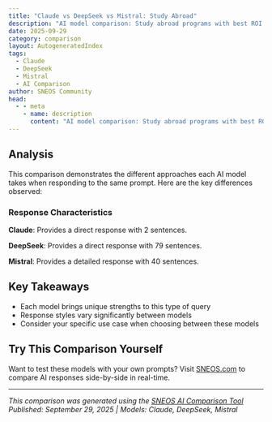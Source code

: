 ```yaml
---
title: "Claude vs DeepSeek vs Mistral: Study Abroad"
description: "AI model comparison: Study abroad programs with best ROI for career advancement..."
date: 2025-09-29
category: comparison
layout: AutogeneratedIndex
tags:
  - Claude
  - DeepSeek
  - Mistral
  - AI Comparison
author: SNEOS Community
head:
  - - meta
    - name: description
      content: "AI model comparison: Study abroad programs with best ROI for career advancement..."
---
```


<ChatComparison
  title="Claude vs DeepSeek vs Mistral: Study Abroad"
  prompt="Study abroad programs with best ROI for career advancement"
  :responses='{
    "Claude": "Invalid API source. Please specify \u0027openai\u0027, \u0027anthropic\u0027, \u0027gemini\u0027, \u0027gemini-grounding\u0027, \u0027deepseek\u0027, \u0027grok\u0027, \u0027grok-live\u0027, or \u0027mistral\u0027.",
    "DeepSeek": "Of course. This is an excellent question, as the \u0022best ROI\u0022 isn\u0027t just about the highest salary; it\u0027s about the career acceleration, network access, and long-term trajectory that a program provides.\n\nHere\u2019s a breakdown of study abroad programs with the best ROI for career advancement, categorized by type and strategy.\n\n### The Core Principle: ROI in Study Abroad\nFor career advancement, ROI means:\n*   **Increased Earning Potential:** A direct salary boost from a prestigious degree.\n*   **Network Quality:** Access to a powerful alumni network and industry connections.\n*   **Career Switching/Pivoting:** The ability to move into a high-growth, high-pay industry (e.g., into Tech, Finance, or Consulting).\n*   **Geographic Mobility:** Gaining the credentials and visa sponsorship opportunities to work in a lucrative market.\n*   **Accelerated Promotion:** Gaining skills and a credential that fast-tracks you to leadership roles.\n\n---\n\n### Category 1: The Elite MBA (The Gold Standard for ROI)\n\nThis is, without a doubt, the most proven path for a direct and massive ROI in career advancement, especially for switching careers or accelerating in business.\n\n**Top Programs (The \u0022M7\u0022 and European Equivalents):**\n*   **USA:** Harvard Business School, Stanford GSB, Wharton (UPenn), Booth (Chicago), Kellogg (Northwestern), Columbia, MIT Sloan.\n*   **Europe:** INSEAD (France/Singapore), London Business School (LBS), HEC Paris, IESE (Spain).\n\n**Why the High ROI?**\n*   **Career Switching:** A top MBA is the primary tool for switching into high-finance (Investment Banking, Private Equity) or top-tier consulting (McKinsey, BCG, Bain).\n*   **Significant Salary Bump:** Graduates often see pre-MBA salaries double or triple. Median salaries at these schools are typically **$150,000 - $175,000\u002B**, with signing bonuses of $30,000\u002B.\n*   **Powerful Network:** The alumni network is your career\u0027s most valuable asset. It provides a lifelong advantage for job opportunities, deals, and advice.\n*   **Brand Credibility:** The brand of the school on your resume opens doors for the rest of your life.\n\n**Considerations:**\n*   **Extremely High Cost:** Tuition and living expenses can easily exceed **$200,000** for a two-year US program.\n*   **Intense Competition:** Requires a stellar undergraduate GPA, high GMAT/GRE scores, and impressive professional work experience (typically 3-5 years).\n\n---\n\n### Category 2: Specialized Master\u0027s Degrees (The Strategic Pivot)\n\nFor those who want to stay technical or make a targeted pivot without the broad (and expensive) scope of an MBA.\n\n**1. Master\u0027s in Data Science, Computer Science \u0026 AI (MS/MTech)**\n*   **Top Programs:** Stanford, MIT, Carnegie Mellon (USA); ETH Zurich (Switzerland); Imperial College London, University of Cambridge (UK); National University of Singapore (NUS).\n*   **ROI Driver:** Entry into the highest-demand field globally. Graduates command top salaries in tech, finance, and every major industry.\n*   **Career Paths:** Machine Learning Engineer, Data Scientist, Quant Researcher, Software Engineer at FAANG.\n\n**2. Master\u0027s in Finance (MFin)**\n*   **Top Programs:** Princeton (USA), Oxford (Sa\u00EFd), Cambridge (Judge), LBS, LSE (UK); HEC Paris.\n*   **ROI Driver:** A direct pipeline into elite finance roles in investment banking, asset management, and fintech, especially in London and New York.\n*   **Career Paths:** Investment Banker, Portfolio Manager, Risk Analyst.\n\n**3. Master\u0027s in Public Policy (MPP) / International Relations**\n*   **Top Programs:** Harvard (Kennedy), Princeton (SPIA), Georgetown, Sciences Po (Paris), LSE (UK).\n*   **ROI Driver:** Not always the highest direct salary, but unparalleled access to influential careers in government, NGOs, international organizations (UN, World Bank), and high-level corporate strategy.\n*   **Career Paths:** Policy Advisor, Diplomat, Strategy Consultant, Non-profit Leader.\n\n---\n\n### Category 3: Short \u0026 Focused Executive Education\n\nFor mid-career professionals who cannot take 1-2 years off work.\n\n*   **Programs:** Advanced Management Programs (AMPs) at Harvard, Wharton, INSEAD, etc. These are typically 4-8 week intensive courses.\n*   **ROI Driver:** Immediate skill upgrades and networking with other senior executives. Often paid for by employers to groom high-potential talent for leadership roles.\n*   **Career Paths:** Accelerated promotion to C-Suite (CEO, CFO, COO).\n\n---\n\n### Category 4: Undergraduate Semester/Year Abroad (The Foundation Builder)\n\nWhile the ROI is less direct, it\u0027s crucial for long-term career capital.\n\n*   **ROI Driver:**\n    *   **Language \u0026 Cultural Skills:** Critical for global business roles.\n    *   **Maturity \u0026 Independence:** Highly valued by employers.\n    *   **Network Building:** Forming connections that can lead to international job opportunities later.\n*   **Maximizing ROI:** Choose a university in a global business hub (e.g., Singapore, London, Hong Kong) and **secure an internship** while you are there. This turns a cultural experience into a career-launching one.\n\n---\n\n### Key Factors to Maximize Your ROI (The Decision Framework)\n\nWhen evaluating any program, ask these questions:\n\n1.  **Placement Statistics:** What are the median salaries? Which companies recruit on campus? What percentage of students have a job offer at graduation? **This is the most important data point.**\n2.  **Alumni Network:** Where are they? How strong and accessible is the network? Use LinkedIn to search for alumni in your target companies/roles.\n3.  **Location:** Is the school in or near a major hub for your target industry? (e.g., Tech in Silicon Valley, Finance in London/NYC, Engineering in Germany).\n4.  **Career Services:** How strong and proactive is the career support? Do they have dedicated coaches for your industry?\n5.  **Visa \u0026 Immigration Policies:** Does the country offer post-study work visas? (e.g., The UK\u0027s Graduate Route Visa, Canada\u0027s PGWP, the US OPT). This is critical for converting your degree into a job in that country.\n\n### Final Verdict \u0026 Recommendations\n\n*   **For the Highest Absolute ROI (if you can get in):** An **Elite MBA (Harvard, Stanford, Wharton, INSEAD)** is the undisputed champion for career acceleration and salary increase in business.\n*   **For the Highest ROI in a Technical Field:** A **Master\u0027s in Computer Science or Data Science from a top-tier school (Stanford, MIT, Carnegie Mellon)** offers a near-guarantee of a high-paying job in a high-growth sector.\n*   **For the Best Strategic Pivot into Finance:** A **Master\u0027s in Finance from Princeton, LBS, or Oxford** is more focused and often more effective than an MBA for this specific goal.\n*   **For Mid-Career Professionals:** An **Executive MBA or Advanced Management Program** from a top school provides the best ROI by fast-tracking you to executive leadership without derailing your current career.\n\n**Actionable Next Step:** Your first stop for research should be the employment reports published on the websites of the schools you are interested in. This data is the single best indicator of the ROI you can expect.",
    "Mistral": "Choosing a study abroad program with the best return on investment (ROI) for career advancement involves considering several factors, including the reputation of the institution, the quality of the program, networking opportunities, and the relevance of the curriculum to your career goals. Here are some programs and destinations known for their strong ROI:\n\n### 1. **Business and Management Programs**\n- **Harvard Business School (USA)**: Known for its MBA program, which offers extensive networking opportunities and a strong alumni network.\n- **INSEAD (France/Singapore)**: Offers a one-year MBA program with a global focus, ideal for international business careers.\n- **London Business School (UK)**: Provides a strong foundation in business and management with a focus on global markets.\n\n### 2. **Engineering and Technology Programs**\n- **Massachusetts Institute of Technology (MIT) (USA)**: Renowned for its engineering and technology programs, with strong industry connections.\n- **ETH Zurich (Switzerland)**: Known for its excellence in engineering and technology, with a strong focus on research and innovation.\n- **University of Cambridge (UK)**: Offers top-tier engineering programs with a strong emphasis on research and practical applications.\n\n### 3. **Computer Science and IT Programs**\n- **Stanford University (USA)**: Known for its computer science program, with strong ties to Silicon Valley.\n- **Carnegie Mellon University (USA)**: Offers a robust computer science curriculum with a focus on innovation and entrepreneurship.\n- **University of Oxford (UK)**: Provides a comprehensive computer science program with a strong research component.\n\n### 4. **Medicine and Health Sciences Programs**\n- **Johns Hopkins University (USA)**: Renowned for its medical school and research opportunities.\n- **University of Melbourne (Australia)**: Offers a strong medical program with a focus on clinical practice and research.\n- **Karolinska Institutet (Sweden)**: Known for its medical research and strong ties to the Nobel Prize in Medicine.\n\n### 5. **Law Programs**\n- **Yale Law School (USA)**: One of the most prestigious law schools globally, known for its strong alumni network and academic rigor.\n- **University of Cambridge (UK)**: Offers a highly regarded law program with a strong focus on international law.\n- **University of Melbourne (Australia)**: Known for its comprehensive law program and strong industry connections.\n\n### 6. **Design and Arts Programs**\n- **Royal College of Art (UK)**: Renowned for its design and arts programs, with a strong focus on innovation and creativity.\n- **Parsons School of Design (USA)**: Offers a comprehensive design program with strong industry connections.\n- **\u00C9cole nationale sup\u00E9rieure des Beaux-Arts (France)**: Known for its excellence in fine arts and design.\n\n### 7. **Social Sciences and Humanities Programs**\n- **University of Oxford (UK)**: Offers strong programs in social sciences and humanities, with a focus on research and critical thinking.\n- **University of Chicago (USA)**: Known for its rigorous social sciences and humanities programs.\n- **University of Toronto (Canada)**: Offers comprehensive programs in social sciences and humanities with a strong research component.\n\n### Factors to Consider:\n1. **Reputation and Ranking**: Look for institutions with a strong global reputation and high rankings in your field of interest.\n2. **Networking Opportunities**: Programs that offer extensive networking opportunities, internships, and industry connections can significantly enhance your career prospects.\n3. **Curriculum Relevance**: Ensure the curriculum aligns with your career goals and provides practical, relevant skills.\n4. **Alumni Network**: A strong alumni network can provide valuable connections and mentorship opportunities.\n5. **Cost and Scholarships**: Consider the cost of the program and the availability of scholarships or financial aid to maximize your ROI.\n\nBy carefully evaluating these factors, you can choose a study abroad program that offers the best ROI for your career advancement."
  }'
  published-date="16:28"
/>

## Analysis

This comparison demonstrates the different approaches each AI model takes when responding to the same prompt. Here are the key differences observed:

### Response Characteristics

**Claude**: Provides a direct response with 2 sentences. 

**DeepSeek**: Provides a direct response with 79 sentences. 

**Mistral**: Provides a detailed response with 40 sentences. 

## Key Takeaways

- Each model brings unique strengths to this type of query
- Response styles vary significantly between models
- Consider your specific use case when choosing between these models

## Try This Comparison Yourself

Want to test these models with your own prompts? Visit [SNEOS.com](https://sneos.com) to compare AI responses side-by-side in real-time.

---

*This comparison was generated using the [SNEOS AI Comparison Tool](https://sneos.com)*
*Published: September 29, 2025 | Models: Claude, DeepSeek, Mistral*
